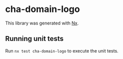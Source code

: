# cha-domain-logo

This library was generated with [Nx](https://nx.dev).

## Running unit tests

Run `nx test cha-domain-logo` to execute the unit tests.
